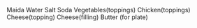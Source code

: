 Maida
Water
Salt
Soda
Vegetables(toppings)
Chicken(toppings)
Cheese(topping)
Cheese(filling)
Butter (for plate)
